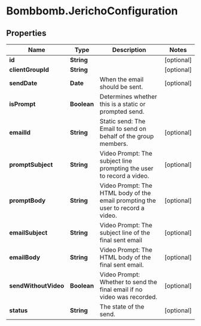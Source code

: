 # Bombbomb.JerichoConfiguration

## Properties
Name | Type | Description | Notes
------------ | ------------- | ------------- | -------------
**id** | **String** |  | [optional] 
**clientGroupId** | **String** |  | [optional] 
**sendDate** | **Date** | When the email should be sent. | [optional] 
**isPrompt** | **Boolean** | Determines whether this is a static or prompted send. | 
**emailId** | **String** | Static send: The Email to send on behalf of the group members. | [optional] 
**promptSubject** | **String** | Video Prompt: The subject line prompting the user to record a video. | [optional] 
**promptBody** | **String** | Video Prompt: The HTML body of the email prompting the user to record a video. | [optional] 
**emailSubject** | **String** | Video Prompt: The subject line of the final sent email | [optional] 
**emailBody** | **String** | Video Prompt: The HTML body of the final sent email. | [optional] 
**sendWithoutVideo** | **Boolean** | Video Prompt: Whether to send the final email if no video was recorded. | [optional] 
**status** | **String** | The state of the send. | [optional] 


